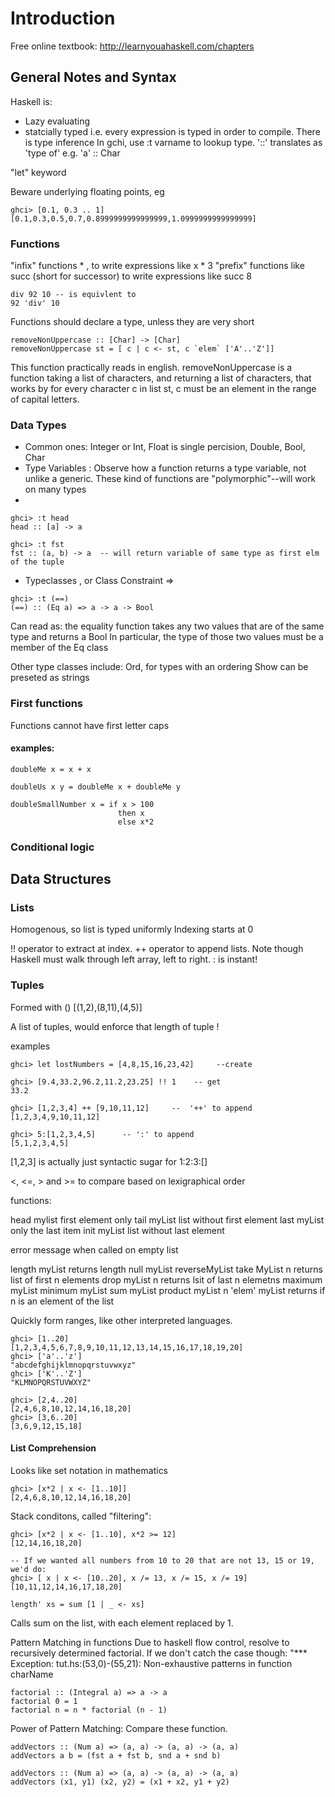 



# Introduction 

Free online textbook: 
http://learnyouahaskell.com/chapters



## General Notes and Syntax 
Haskell is: 
  - Lazy evaluating 
  - statcially typed i.e. every expression is typed in order to compile. There is type inference
    In gchi, use :t varname to lookup type. '::' translates as 'type of' e.g. 'a' :: Char  
    
    


"let" keyword 

Beware underlying floating points, eg 
````
ghci> [0.1, 0.3 .. 1]  
[0.1,0.3,0.5,0.7,0.8999999999999999,1.0999999999999999]  
````

###  Functions 
"infix" functions * , to write expressions like x * 3
"prefix" functions  like succ (short for successor) to write expressions like succ 8
````
div 92 10 -- is equivlent to 
92 'div' 10  
`````

Functions should declare a type, unless they are very short 
````
removeNonUppercase :: [Char] -> [Char]  
removeNonUppercase st = [ c | c <- st, c `elem` ['A'..'Z']]   
````
This function practically reads in english. removeNonUppercase is a function taking a list of characters, and returning a list of characters, that works by for every character c in list st, c must be an element in the range of capital letters. 

### Data Types
- Common ones: Integer or Int,  Float is single percision, Double, Bool, Char 
- Type Variables : Observe how a function returns a type variable, not unlike a generic. These kind of functions are "polymorphic"--will work on many types 
- 
````
ghci> :t head  
head :: [a] -> a  

ghci> :t fst  
fst :: (a, b) -> a  -- will return variable of same type as first elm of the tuple 
`````


- Typeclasses , or Class Constraint => 
````
ghci> :t (==)  
(==) :: (Eq a) => a -> a -> Bool  
````
Can read as: the equality function takes any two values that are of the same type and returns a Bool
In particular, the type of those two values must be a member of the Eq class

Other type classes include:
  Ord, for types with an ordering
  Show can be preseted as strings 


### First functions
Functions cannot have first letter caps

#### examples: 
````
doubleMe x = x + x  
````
````
doubleUs x y = doubleMe x + doubleMe y   
````

````
doubleSmallNumber x = if x > 100  
                        then x  
                        else x*2   
````                        

 

### Conditional logic 



## Data Structures 
### Lists
Homogenous, so list is typed uniformly 
Indexing starts at 0 


!! operator to extract at index. 
++ operator to append lists. Note though Haskell must walk through left array, left to right. 
: is instant! 



### Tuples 
Formed with () 
[(1,2),(8,11),(4,5)] 

A list of tuples, would enforce that length of tuple !


examples 
````
ghci> let lostNumbers = [4,8,15,16,23,42]     --create 

ghci> [9.4,33.2,96.2,11.2,23.25] !! 1    -- get 
33.2  

ghci> [1,2,3,4] ++ [9,10,11,12]     --  '++' to append 
[1,2,3,4,9,10,11,12]   

ghci> 5:[1,2,3,4,5]      -- ':' to append
[5,1,2,3,4,5]   
````

[1,2,3] is actually just syntactic sugar for 1:2:3:[]

<, <=, > and >=  to compare based on lexigraphical order

functions:

head mylist     first element only 
tail myList     list without first element 
last myList     only the last item 
init myList     list without last element 

error message when called on empty list 

length myList     returns length 
null myList
reverseMyList
take MyList n     returns list of first n elements 
drop myList n     returns lsit of last n elemetns 
maximum myList
minimum myList
sum myList 
product myList 
n 'elem' myList   returns if n is an element of the list 





Quickly form ranges, like other interpreted languages. 
````
ghci> [1..20]  
[1,2,3,4,5,6,7,8,9,10,11,12,13,14,15,16,17,18,19,20]  
ghci> ['a'..'z']  
"abcdefghijklmnopqrstuvwxyz"  
ghci> ['K'..'Z']  
"KLMNOPQRSTUVWXYZ"   

ghci> [2,4..20]  
[2,4,6,8,10,12,14,16,18,20]  
ghci> [3,6..20]  
[3,6,9,12,15,18]   
````

#### List Comprehension 

Looks like set notation in mathematics 
````
ghci> [x*2 | x <- [1..10]]  
[2,4,6,8,10,12,14,16,18,20]  
````
Stack conditons, called "filtering": 
````
ghci> [x*2 | x <- [1..10], x*2 >= 12]  
[12,14,16,18,20]  

-- If we wanted all numbers from 10 to 20 that are not 13, 15 or 19, we'd do: 
ghci> [ x | x <- [10..20], x /= 13, x /= 15, x /= 19]  
[10,11,12,14,16,17,18,20]  
````

````
length' xs = sum [1 | _ <- xs]  
````
Calls sum on the list, with each element replaced by 1. 




Pattern Matching in functions 
Due to haskell flow control, resolve to recursively determined factorial. 
If we don't catch the case though: "*** Exception: tut.hs:(53,0)-(55,21): Non-exhaustive patterns in function charName  

````
factorial :: (Integral a) => a -> a  
factorial 0 = 1  
factorial n = n * factorial (n - 1)  
````


Power of Pattern Matching: Compare these function.
````
addVectors :: (Num a) => (a, a) -> (a, a) -> (a, a)  
addVectors a b = (fst a + fst b, snd a + snd b)  

addVectors :: (Num a) => (a, a) -> (a, a) -> (a, a)  
addVectors (x1, y1) (x2, y2) = (x1 + x2, y1 + y2)  
````






